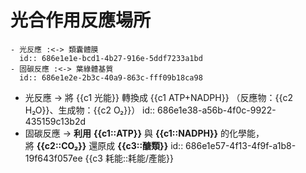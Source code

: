 # 光合作用反應場所
	- 光反應 :<-> 類囊體膜
	  id:: 686e1e1e-bcd1-4b27-916e-5ddf7233a1bd
	- 固碳反應 :<-> 葉綠體基質
	  id:: 686e1e2e-2b3c-40a9-863c-fff09b18ca98
- 光反應 -> 將 {{c1 光能}} 轉換成 {{c1 ATP+NADPH}} （反應物：{{c2 H₂O}}、生成物：{{c2 O₂}}）
  id:: 686e1e38-a56b-4f0c-9922-435159c13b2d
- 固碳反應 -> **利用** **{{c1::ATP}}** 與 **{{c1::NADPH}}** 的化學能，將 **{{c2::CO₂}}** 還原成 **{{c3::醣類}}**
  id:: 686e1e57-4f13-4f9f-a1b8-19f643f057ee
  {{c3 耗能::耗能/產能}}